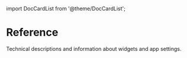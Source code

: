 
import DocCardList from '@theme/DocCardList';

# Reference

Technical descriptions and information about widgets and app settings.




<DocCardList />


